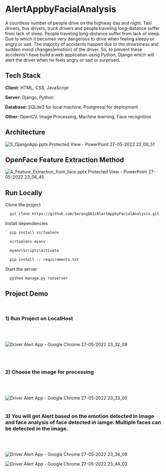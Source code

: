 # AlertAppbyFacialAnalysis
 A countless number of people drive on the highway day and night. Taxi drivers, bus drivers, truck drivers and people traveling long-distance suffer from lack of sleep. People traveling long-distance suffer from lack of sleep. Due to which it becomes very dangerous to drive when feeling sleepy or angry or sad. The majority of accidents happen due to the drowsiness and sudden mood changes(emotion) of the driver. So, to prevent these accidents I have build a web application using Python, Django which will alert the driver when he feels angry or sad or surprised.







## Tech Stack

**Client:** HTML, CSS, JavaScript

**Server:** Django, Python

**Database:**  SQLite3 for local machine, Postgresql for deployment

**Other:** OpenCV, Image Processing, Machine learning, Face recognition



 ## Architecture


![5_DjangoApp pptx  Protected View  - PowerPoint 27-05-2022 22_00_51](https://user-images.githubusercontent.com/85448041/170760181-94da08a8-7c94-4f9e-bd93-1e686abdc0a0.png)

 


## OpenFace Feature Extraction Method

 ![4_Feature_Extraction_from_face pptx  Protected View  - PowerPoint 27-05-2022 23_06_45](https://user-images.githubusercontent.com/85448041/170763087-c0e300dd-31ad-490f-9b8d-8e3e0b472350.png)


## Run Locally

Clone the project

```bash
  git clone https://github.com/Sarang661/AlertAppbyFacialAnalysis.git
```


Install dependencies

```bash
  pip install virtualenv

  virtualenv myenv

  myenv\Scripts\activate

  pip install -r requirements.txt

```

Start the server

```bash
  python manage.py runserver
```


## Project Demo
<br />

### 1) Run Project on LocalHost

<br />
<br />

![Driver Alert App - Google Chrome 27-05-2022 23_32_09](https://user-images.githubusercontent.com/85448041/170768460-9ed9801a-71c7-4fbc-9934-6cb7ef60a0b7.png)

<br />
<br />

### 2) Choose the image for processing

<br />
<br />



![Driver Alert App - Google Chrome 27-05-2022 23_33_00](https://user-images.githubusercontent.com/85448041/170768743-7e0c33d6-b314-42fb-a972-9ddf6b5fc0e7.png)
<br />
<br />
### 3) You will get Alert based on the emotion detected in image and face analysis of face detected in iamge. Multiple faces can be detected in the image.

<br />
<br />



![Driver Alert App - Google Chrome 27-05-2022 23_34_08](https://user-images.githubusercontent.com/85448041/170769720-1a92b77c-b1bb-4195-9353-997b5e569918.png)

![Driver Alert App - Google Chrome 27-05-2022 23_44_02](https://user-images.githubusercontent.com/85448041/170769751-ca0fceba-dcf7-4bce-8de9-cc1e34e8d1a0.png)
